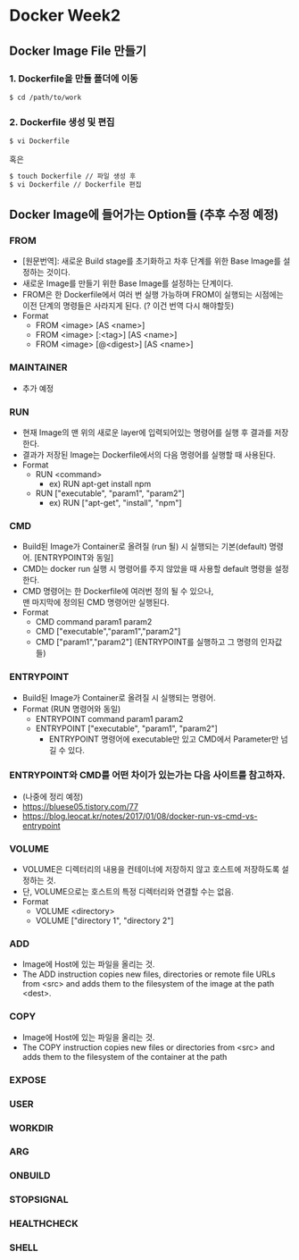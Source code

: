# Docker Week2
## Docker Image File 만들기
### 1. Dockerfile을 만들 폴더에 이동
```bash
$ cd /path/to/work
```  

### 2. Dockerfile 생성 및 편집
```bash
$ vi Dockerfile
```
혹은
```bash
$ touch Dockerfile // 파일 생성 후
$ vi Dockerfile // Dockerfile 편집
```

## Docker Image에 들어가는 Option들 (추후 수정 예정)

### FROM
  - [원문번역]: 새로운 Build stage를 초기화하고 차후 단계를 위한 Base Image를 설정하는 것이다.
  - 새로운 Image를 만들기 위한 Base Image를 설정하는 단계이다.
  - FROM은 한 Dockerfile에서 여러 번 실행 가능하며 FROM이 실행되는 시점에는 \
  이전 단계의 명령들은 사라지게 된다. (? 이건 번역 다시 해야할듯)
  - Format 
    - FROM \<image> [AS \<name>]
    - FROM \<image> [:\<tag>] [AS \<name>]
    - FROM \<image> [@\<digest>] [AS \<name>]

### MAINTAINER
  - 추가 예정

### RUN
  - 현재 Image의 맨 위의 새로운 layer에 입력되어있는 명령어를 실행 후 결과를 저장한다.
  - 결과가 저장된 Image는 Dockerfile에서의 다음 명령어를 실행할 때 사용된다. 
  - Format 
    - RUN \<command> 
      - ex) RUN apt-get install npm
    - RUN ["executable", "param1", "param2"]
      - ex) RUN ["apt-get", "install", "npm"]

### CMD
  - Build된 Image가 Container로 올려질 (run 될) 시 실행되는 기본(default) 명령어. [ENTRYPOINT와 동일]
  - CMD는 docker run 실행 시 명령어를 주지 않았을 때 사용할 default 명령을 설정한다.
  - CMD 명령어는 한 Dockerfile에 여러번 정의 될 수 있으나, \
    맨 마지막에 정의된 CMD 명령어만 실행된다.
  - Format 
    - CMD command param1 param2
    - CMD ["executable","param1","param2"] 
    - CMD ["param1","param2"] (ENTRYPOINT를 실행하고 그 명령의 인자값들)
### ENTRYPOINT
  - Build된 Image가 Container로 올려질 시 실행되는 명령어.
  - Format (RUN 명령어와 동일)
    - ENTRYPOINT command param1 param2
    - ENTRYPOINT ["executable", "param1", "param2"]
      - ENTRYPOINT 명령어에 executable만 있고 CMD에서 Parameter만 넘길 수 있다.

### ENTRYPOINT와 CMD를 어떤 차이가 있는가는 다음 사이트를 참고하자.
  - (나중에 정리 예정)
  - https://bluese05.tistory.com/77
  - https://blog.leocat.kr/notes/2017/01/08/docker-run-vs-cmd-vs-entrypoint

### VOLUME
  - VOLUME은 디렉터리의 내용을 컨테이너에 저장하지 않고 호스트에 저장하도록 설정하는 것.
  - 단, VOLUME으로는 호스트의 특정 디렉터리와 연결할 수는 없음.
  - Format
    - VOLUME \<directory>
    - VOLUME ["directory 1", "directory 2"]

### ADD
  - Image에 Host에 있는 파일을 올리는 것.
  - The ADD instruction copies new files, directories or remote file URLs from \<src> and adds them to the filesystem of the image at the path \<dest>.
### COPY
  - Image에 Host에 있는 파일을 올리는 것.
  - The COPY instruction copies new files or directories from \<src> and adds them to the filesystem of the container at the path
### EXPOSE
### USER
### WORKDIR
### ARG
### ONBUILD
### STOPSIGNAL
### HEALTHCHECK
### SHELL